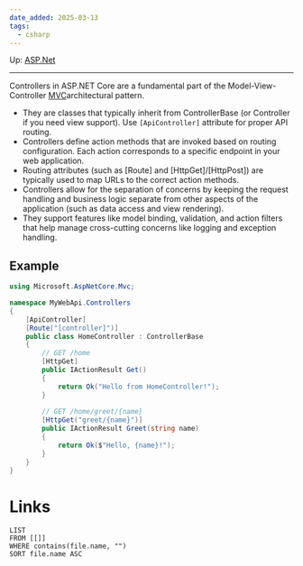 ```yaml
---
date_added: 2025-03-13
tags:
  - csharp
---
```

Up: [ASP.Net](ASP.Net.md)
___
 Controllers in ASP.NET Core are a fundamental part of the Model-View-Controller [MVC](MVC.md)architectural pattern. 
 - They are classes that typically inherit from ControllerBase (or Controller if you need view support). Use `[ApiController]` attribute for proper API routing.
- Controllers define action methods that are invoked based on routing configuration. Each action corresponds to a specific endpoint in your web application.
- Routing attributes (such as [Route] and [HttpGet]/[HttpPost]) are typically used to map URLs to the correct action methods.
- Controllers allow for the separation of concerns by keeping the request handling and business logic separate from other aspects of the application (such as data access and view rendering).
- They support features like model binding, validation, and action filters that help manage cross-cutting concerns like logging and exception handling.

## Example
```cs
using Microsoft.AspNetCore.Mvc;

namespace MyWebApi.Controllers
{
    [ApiController]
    [Route("[controller]")]
    public class HomeController : ControllerBase
    {
        // GET /home
        [HttpGet]
        public IActionResult Get() 
        {
            return Ok("Hello from HomeController!");
        }
        
        // GET /home/greet/{name}
        [HttpGet("greet/{name}")]
        public IActionResult Greet(string name)
        {
            return Ok($"Hello, {name}!");
        }
    }
}
```
# Links
```dataview
LIST
FROM [[]]
WHERE contains(file.name, "")
SORT file.name ASC
```

